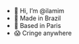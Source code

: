 - 👋 Hi, I’m @ilamim
- 🌱 Made in Brazil
- 🗼 Based in Paris
- 😱 Cringe anywhere
<!---
ilamim/ilamim is a ✨ special ✨ repository because its `README.md` (this file) appears on your GitHub profile.
You can click the Preview link to take a look at your changes.
--->
